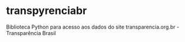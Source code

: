 # transpyrenciabr
Biblioteca Python para acesso aos dados do site transparencia.org.br - Transparência Brasil
